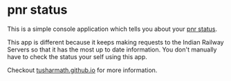 # pnr status
This is a simple console application which tells you about your [pnr status](http://www.indianrail.gov.in/pnr_Enq.html).

This app is different because it keeps making requests to the Indian Railway Servers so that it has the most up to date information. You don't manually have to check the status your self using this app.

Checkout [tusharmath.github.io](http://tusharmath.github.io/articles/pnr-status) for more information.